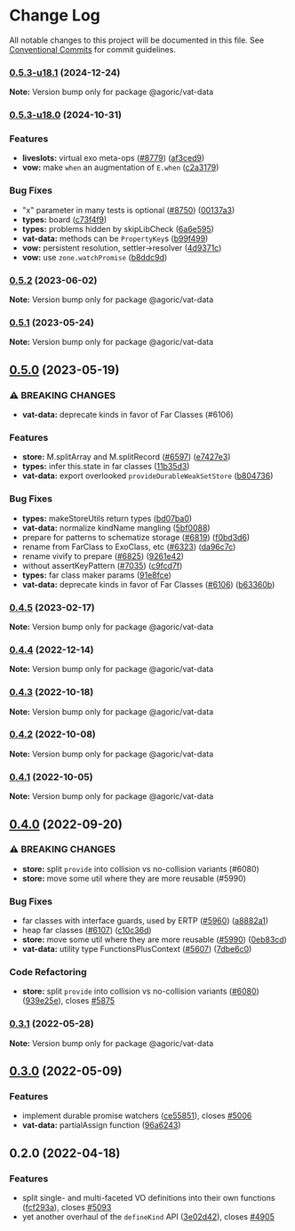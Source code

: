 # Change Log

All notable changes to this project will be documented in this file.
See [Conventional Commits](https://conventionalcommits.org) for commit guidelines.

### [0.5.3-u18.1](https://github.com/Agoric/agoric-sdk/compare/@agoric/vat-data@0.5.3-u18.0...@agoric/vat-data@0.5.3-u18.1) (2024-12-24)

**Note:** Version bump only for package @agoric/vat-data





### [0.5.3-u18.0](https://github.com/Agoric/agoric-sdk/compare/@agoric/vat-data@0.5.2...@agoric/vat-data@0.5.3-u18.0) (2024-10-31)


### Features

* **liveslots:** virtual exo meta-ops ([#8779](https://github.com/Agoric/agoric-sdk/issues/8779)) ([af3ced9](https://github.com/Agoric/agoric-sdk/commit/af3ced91861731353e10a45e4eae63450f74a0ea))
* **vow:** make `when` an augmentation of `E.when` ([c2a3179](https://github.com/Agoric/agoric-sdk/commit/c2a31792b7070a44b2ab6c9f95dd845b75b316e8))


### Bug Fixes

* "x" parameter in many tests is optional ([#8750](https://github.com/Agoric/agoric-sdk/issues/8750)) ([00137a3](https://github.com/Agoric/agoric-sdk/commit/00137a3dd689ca6255e11dc171c9b1cc8b8261ba))
* **types:** board ([c73f4f9](https://github.com/Agoric/agoric-sdk/commit/c73f4f9686215a37e8c5f82ce8dbe4742886a02b))
* **types:** problems hidden by skipLibCheck ([6a6e595](https://github.com/Agoric/agoric-sdk/commit/6a6e59549e7beeeef94bf90556ed16873c46d285))
* **vat-data:** methods can be `PropertyKey`s ([b99f499](https://github.com/Agoric/agoric-sdk/commit/b99f4993c0f1caa651b83755f85689f123717f67))
* **vow:** persistent resolution, settler->resolver ([4d9371c](https://github.com/Agoric/agoric-sdk/commit/4d9371cb7d450e25146787474760b4c00b11e405))
* **vow:** use `zone.watchPromise` ([b8ddc9d](https://github.com/Agoric/agoric-sdk/commit/b8ddc9d1ddf06fed8b434f36aa86a2a70293fd56))



### [0.5.2](https://github.com/Agoric/agoric-sdk/compare/@agoric/vat-data@0.5.1...@agoric/vat-data@0.5.2) (2023-06-02)

**Note:** Version bump only for package @agoric/vat-data





### [0.5.1](https://github.com/Agoric/agoric-sdk/compare/@agoric/vat-data@0.5.0...@agoric/vat-data@0.5.1) (2023-05-24)

**Note:** Version bump only for package @agoric/vat-data





## [0.5.0](https://github.com/Agoric/agoric-sdk/compare/@agoric/vat-data@0.4.3...@agoric/vat-data@0.5.0) (2023-05-19)


### ⚠ BREAKING CHANGES

* **vat-data:** deprecate kinds in favor of Far Classes (#6106)

### Features

* **store:** M.splitArray and M.splitRecord ([#6597](https://github.com/Agoric/agoric-sdk/issues/6597)) ([e7427e3](https://github.com/Agoric/agoric-sdk/commit/e7427e386bcbfbe99312b41342b1fa2e722c57c7))
* **types:** infer this.state in far classes ([11b35d3](https://github.com/Agoric/agoric-sdk/commit/11b35d38448c9665a6db5a919b37744d2d929a53))
* **vat-data:** export overlooked `provideDurableWeakSetStore` ([b804736](https://github.com/Agoric/agoric-sdk/commit/b804736497525da3fd8cb96e892d06cd2a68ea25))


### Bug Fixes

* **types:** makeStoreUtils return types ([bd07ba0](https://github.com/Agoric/agoric-sdk/commit/bd07ba024734a383ae7554f1f3f85c62b1c86093))
* **vat-data:** normalize kindName mangling ([5bf0088](https://github.com/Agoric/agoric-sdk/commit/5bf0088cf26cc9e2b8d1d4188e9de427045b7b72))
* prepare for patterns to schematize storage ([#6819](https://github.com/Agoric/agoric-sdk/issues/6819)) ([f0bd3d6](https://github.com/Agoric/agoric-sdk/commit/f0bd3d62c9e480b102fc077997c65d89c0488fa8))
* rename from FarClass to ExoClass, etc ([#6323](https://github.com/Agoric/agoric-sdk/issues/6323)) ([da96c7c](https://github.com/Agoric/agoric-sdk/commit/da96c7c3c902a5e266baeedf23df02481f2e9c9d))
* rename vivify to prepare ([#6825](https://github.com/Agoric/agoric-sdk/issues/6825)) ([9261e42](https://github.com/Agoric/agoric-sdk/commit/9261e42e677a3fc31f52defc8fc7ae800f098838))
* without assertKeyPattern ([#7035](https://github.com/Agoric/agoric-sdk/issues/7035)) ([c9fcd7f](https://github.com/Agoric/agoric-sdk/commit/c9fcd7f82757732435cd96f3377e4fbfb6586ce7))
* **types:** far class maker params ([91e8fce](https://github.com/Agoric/agoric-sdk/commit/91e8fcecc9c45d3c8725489656f393704738e32a))
* **vat-data:** deprecate kinds in favor of Far Classes ([#6106](https://github.com/Agoric/agoric-sdk/issues/6106)) ([b63360b](https://github.com/Agoric/agoric-sdk/commit/b63360b416b06cb654d5fc51428a3252e1f0b34f))



### [0.4.5](https://github.com/Agoric/agoric-sdk/compare/@agoric/vat-data@0.4.4...@agoric/vat-data@0.4.5) (2023-02-17)

**Note:** Version bump only for package @agoric/vat-data





### [0.4.4](https://github.com/Agoric/agoric-sdk/compare/@agoric/vat-data@0.4.3...@agoric/vat-data@0.4.4) (2022-12-14)

**Note:** Version bump only for package @agoric/vat-data





### [0.4.3](https://github.com/Agoric/agoric-sdk/compare/@agoric/vat-data@0.4.2...@agoric/vat-data@0.4.3) (2022-10-18)

**Note:** Version bump only for package @agoric/vat-data





### [0.4.2](https://github.com/Agoric/agoric-sdk/compare/@agoric/vat-data@0.4.1...@agoric/vat-data@0.4.2) (2022-10-08)

**Note:** Version bump only for package @agoric/vat-data





### [0.4.1](https://github.com/Agoric/agoric-sdk/compare/@agoric/vat-data@0.4.0...@agoric/vat-data@0.4.1) (2022-10-05)

**Note:** Version bump only for package @agoric/vat-data





## [0.4.0](https://github.com/Agoric/agoric-sdk/compare/@agoric/vat-data@0.3.1...@agoric/vat-data@0.4.0) (2022-09-20)


### ⚠ BREAKING CHANGES

* **store:** split `provide` into collision vs no-collision variants (#6080)
* **store:** move some util where they are more reusable (#5990)

### Bug Fixes

* far classes with interface guards, used by ERTP ([#5960](https://github.com/Agoric/agoric-sdk/issues/5960)) ([a8882a1](https://github.com/Agoric/agoric-sdk/commit/a8882a1cef97c9177bf76d04d1a1253d02c7921b))
* heap far classes ([#6107](https://github.com/Agoric/agoric-sdk/issues/6107)) ([c10c36d](https://github.com/Agoric/agoric-sdk/commit/c10c36d7ccf6c85239c1dbcec9534d43b20ad00a))
* **store:** move some util where they are more reusable ([#5990](https://github.com/Agoric/agoric-sdk/issues/5990)) ([0eb83cd](https://github.com/Agoric/agoric-sdk/commit/0eb83cdf3650f75c70be02e863f341214e0e9a8d))
* **vat-data:** utility type FunctionsPlusContext ([#5607](https://github.com/Agoric/agoric-sdk/issues/5607)) ([7dbe6c0](https://github.com/Agoric/agoric-sdk/commit/7dbe6c0e948f0686ed77ef3439c69f6af1dc29d2))


### Code Refactoring

* **store:** split `provide` into collision vs no-collision variants ([#6080](https://github.com/Agoric/agoric-sdk/issues/6080)) ([939e25e](https://github.com/Agoric/agoric-sdk/commit/939e25e615ea1fcefff15a032996613031151c0d)), closes [#5875](https://github.com/Agoric/agoric-sdk/issues/5875)



### [0.3.1](https://github.com/Agoric/agoric-sdk/compare/@agoric/vat-data@0.3.0...@agoric/vat-data@0.3.1) (2022-05-28)

**Note:** Version bump only for package @agoric/vat-data





## [0.3.0](https://github.com/Agoric/agoric-sdk/compare/@agoric/vat-data@0.2.0...@agoric/vat-data@0.3.0) (2022-05-09)


### Features

* implement durable promise watchers ([ce55851](https://github.com/Agoric/agoric-sdk/commit/ce558515467e869e784260f5478802835c5eb9cf)), closes [#5006](https://github.com/Agoric/agoric-sdk/issues/5006)
* **vat-data:** partialAssign function ([96a6243](https://github.com/Agoric/agoric-sdk/commit/96a6243915c736f00fffc7d059cf963d9d5a2f8f))



## 0.2.0 (2022-04-18)


### Features

* split single- and multi-faceted VO definitions into their own functions ([fcf293a](https://github.com/Agoric/agoric-sdk/commit/fcf293a4fcdf64bf30b377c7b3fb8b728efbb4af)), closes [#5093](https://github.com/Agoric/agoric-sdk/issues/5093)
* yet another overhaul of the `defineKind` API ([3e02d42](https://github.com/Agoric/agoric-sdk/commit/3e02d42312b2963c165623c8cd559b431e5ecdce)), closes [#4905](https://github.com/Agoric/agoric-sdk/issues/4905)
